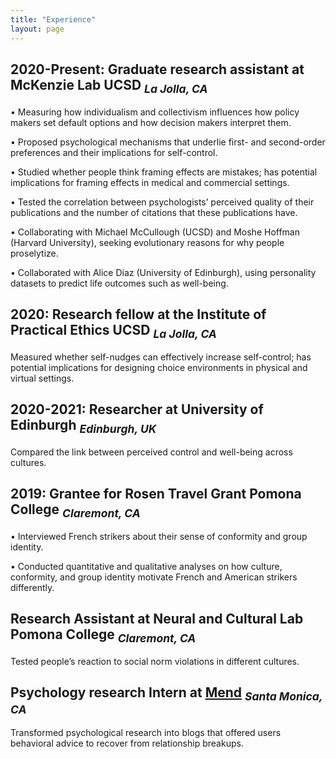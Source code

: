 ```yaml
---
title: "Experience"
layout: page
---
```


## 2020-Present: Graduate research assistant at McKenzie Lab UCSD <sub> _La Jolla, CA_ </sub>

•	Measuring how individualism and collectivism influences how policy makers set default options and how decision makers interpret them.

•	Proposed psychological mechanisms that underlie first- and second-order preferences and their implications for self-control.

•	Studied whether people think framing effects are mistakes; has potential implications for framing effects in medical and commercial settings.

•	Tested the correlation between psychologists’ perceived quality of their publications and the number of citations that these publications have.

•	Collaborating with Michael McCullough (UCSD) and Moshe Hoffman (Harvard University), seeking evolutionary reasons for why people proselytize.

•	Collaborated with Alice Diaz (University of Edinburgh), using personality datasets to predict life outcomes such as well-being.

## 2020: Research fellow at the Institute of Practical Ethics UCSD <sub> _La Jolla, CA_ </sub>
Measured whether self-nudges can effectively increase self-control; has potential implications for designing choice environments in physical and virtual settings.

## 2020-2021: Researcher at University of Edinburgh <sub> _Edinburgh, UK_ </sub>
Compared the link between perceived control and well-being across cultures.

## 2019: Grantee for Rosen Travel Grant Pomona College <sub> _Claremont, CA_ </sub>
•	Interviewed French strikers about their sense of conformity and group identity. 

•	Conducted quantitative and qualitative analyses on how culture, conformity, and group identity motivate French and American strikers differently.

## Research Assistant at Neural and Cultural Lab Pomona College <sub> _Claremont, CA_ </sub>
  Tested people’s reaction to social norm violations in different cultures.
  
## Psychology research Intern at [Mend](https://www.letsmend.com/) <sub> _Santa Monica, CA_ <sub>
Transformed psychological research into blogs that offered users behavioral advice to recover from relationship breakups.

